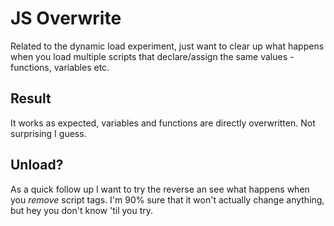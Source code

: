 JS Overwrite
============

Related to the dynamic load experiment, just want to clear up what happens when you load multiple scripts that declare/assign the same values - functions, variables etc.

Result
------
It works as expected, variables and functions are directly overwritten.
Not surprising I guess.



Unload?
-------

As a quick follow up I want to try the reverse an see what happens when you *remove* script tags.
I'm 90% sure that it won't actually change anything, but hey you don't know 'til you try.



